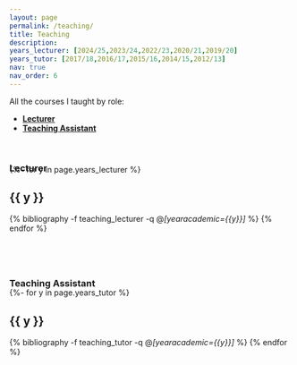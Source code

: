 ```yaml
---
layout: page
permalink: /teaching/
title: Teaching
description: 
years_lecturer: [2024/25,2023/24,2022/23,2020/21,2019/20]
years_tutor: [2017/18,2016/17,2015/16,2014/15,2012/13]
nav: true
nav_order: 6
---
```



<p> 
All the courses I taught by role:
</p>

<p>
<ul>
    <li><a href="#lecturer"><b>Lecturer</b></a></li>
    <li><a href="#tutor"><b>Teaching Assistant</b></a></li>
</ul>
</p>




<div class="publications">


<a id="lecturer"><h3 style="margin-top: 3.3rem; margin-bottom: -1.0rem;"><b>Lecturer</b></h3></a>
{%- for y in page.years_lecturer %}    
        <h2 class="year">{{ y }}</h2>
        {% bibliography -f teaching_lecturer -q @*[yearacademic={{y}}]* %}
{% endfor %}




<a id="tutor"><h3 style="margin-top: 5rem; margin-bottom: -1.0rem;"><b>Teaching Assistant</b></h3></a>

{%- for y in page.years_tutor %}    
        <h2 class="year">{{ y }}</h2>
        {% bibliography -f teaching_tutor -q @*[yearacademic={{y}}]* %}
{% endfor %}


</div>

